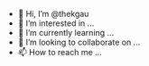 - 👋 Hi, I’m @thekgau
- 👀 I’m interested in ...
- 🌱 I’m currently learning ...
- 💞️ I’m looking to collaborate on ...
- 📫 How to reach me ...

<!---
thekgau/thekgau is a ✨ special ✨ repository because its `README.md` (this file) appears on your GitHub profile.
You can click the Preview link to take a look at your changes.
--->
